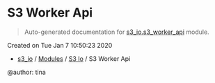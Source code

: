 # S3 Worker Api

> Auto-generated documentation for [s3_io.s3_worker_api](../../s3_io/s3_worker_api.py) module.

Created on Tue Jan  7 10:50:23 2020

- [s3_io](../README.md#s3io) / [Modules](../MODULES.md#s3_io-modules) / [S3 Io](index.md#s3-io) / S3 Worker Api

@author: tina
